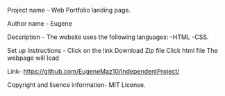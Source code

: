 

Project name - Web Portfolio landing page.

Author name - Eugene

Decsription - The website uses the following languages: -HTML -CSS.

Set up Instructions - Click on the link Download Zip file Click html file The webpage will load

Link- https://github.com/EugeneMaz10/IndependentProject/

Copyright and lisence information- MIT License.
